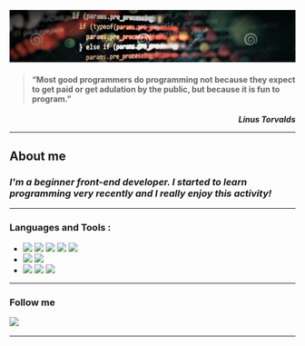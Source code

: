  
![](images/javascript.jpg)
  
> #### “Most good programmers do programming not because they expect to get  paid or get adulation by the public, but because it is fun to program.” 
___<p align="right">Linus Torvalds</p>___
___
## About me
###  ___I'm a beginner front-end developer. I started to learn programming very recently and I really enjoy this activity!___
___
### Languages and Tools :
* ![](https://img.shields.io/badge/-HTML-080908?style=for-the-badge&logo=html5) ![](https://img.shields.io/badge/-CSS-080908?style=for-the-badge&logo=css3) ![](https://img.shields.io/badge/-SCSS-3f3f3f?style=for-the-badge&logo=sass) ![](https://img.shields.io/badge/-BEM-eade0b?style=for-the-badge&logo=) ![](https://img.shields.io/badge/-adaptive_site_layout-179b6e?style=for-the-badge&logo=)
* ![](https://img.shields.io/badge/-javascript-080908?style=for-the-badge&logo=javascript) ![](https://img.shields.io/badge/-jquery-3f3f3f?style=for-the-badge&logo=jquery)
*  ![](https://img.shields.io/badge/-VS_Code-007acc?style=for-the-badge&logo=) ![](https://img.shields.io/badge/-Adobe_photoshop-31a8ff?style=for-the-badge&logo=) ![](https://img.shields.io/badge/-figma-F24E1E?style=for-the-badge&logo=)
___
### Follow me

[![](https://img.shields.io/badge/-linkedin-0077B5?style=for-the-badge&logo=linkedin)](https://linkedin.com/in/-376714198/)
___
